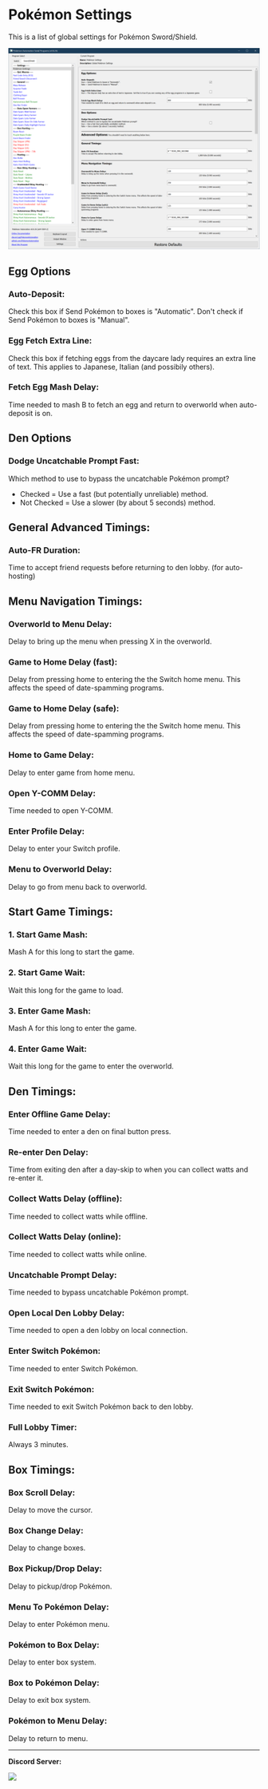 # Pokémon Settings

This is a list of global settings for Pokémon Sword/Shield.

<img src="images/PokemonSettings-0.png">


## Egg Options

### Auto-Deposit:

Check this box if Send Pokémon to boxes is "Automatic". Don't check if Send Pokémon to boxes is "Manual".

### Egg Fetch Extra Line:

Check this box if fetching eggs from the daycare lady requires an extra line of text. This applies to Japanese, Italian (and possibily others).

### Fetch Egg Mash Delay:

Time needed to mash B to fetch an egg and return to overworld when auto-deposit is on.


## Den Options

### Dodge Uncatchable Prompt Fast:

Which method to use to bypass the uncatchable Pokémon prompt?

- Checked = Use a fast (but potentially unreliable) method.
- Not Checked = Use a slower (by about 5 seconds) method.


## General Advanced Timings:

### Auto-FR Duration:

Time to accept friend requests before returning to den lobby. (for auto-hosting)


## Menu Navigation Timings:

### Overworld to Menu Delay:

Delay to bring up the menu when pressing X in the overworld.

### Game to Home Delay (fast):

Delay from pressing home to entering the the Switch home menu. This affects the speed of date-spamming programs.

### Game to Home Delay (safe):

Delay from pressing home to entering the the Switch home menu. This affects the speed of date-spamming programs.

### Home to Game Delay:

Delay to enter game from home menu.

### Open Y-COMM Delay:

Time needed to open Y-COMM.

### Enter Profile Delay:

Delay to enter your Switch profile.

### Menu to Overworld Delay:

Delay to go from menu back to overworld.


## Start Game Timings:

### 1. Start Game Mash:

Mash A for this long to start the game.

### 2. Start Game Wait:

Wait this long for the game to load.

### 3. Enter Game Mash:

Mash A for this long to enter the game.

### 4. Enter Game Wait:

Wait this long for the game to enter the overworld.


## Den Timings:

### Enter Offline Game Delay:

Time needed to enter a den on final button press.

### Re-enter Den Delay:

Time from exiting den after a day-skip to when you can collect watts and re-enter it.

### Collect Watts Delay (offline):

Time needed to collect watts while offline.

### Collect Watts Delay (online):

Time needed to collect watts while online.

### Uncatchable Prompt Delay:

Time needed to bypass uncatchable Pokémon prompt.

### Open Local Den Lobby Delay:

Time needed to open a den lobby on local connection.

### Enter Switch Pokémon:

Time needed to enter Switch Pokémon.

### Exit Switch Pokémon:

Time needed to exit Switch Pokémon back to den lobby.

### Full Lobby Timer:

Always 3 minutes.


## Box Timings:

### Box Scroll Delay:

Delay to move the cursor.

### Box Change Delay:

Delay to change boxes.

### Box Pickup/Drop Delay:

Delay to pickup/drop Pokémon.

### Menu To Pokémon Delay:

Delay to enter Pokémon menu.

### Pokémon to Box Delay:

Delay to enter box system.

### Box to Pokémon Delay:

Delay to exit box system.

### Pokémon to Menu Delay:

Delay to return to menu.


<hr>

**Discord Server:** 

[<img src="https://canary.discordapp.com/api/guilds/695809740428673034/widget.png?style=banner2">](https://discord.gg/cQ4gWxN)





